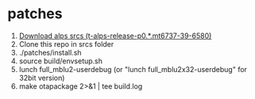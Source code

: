 # patches
1. [Download alps srcs (t-alps-release-p0.*.mt6737-39-6580)](https://cloud.mail.ru/public/GraX/wynwtx6WV)
2. Clone this repo in srcs folder
3. ./patches/install.sh
4. source build/envsetup.sh
5. lunch full_mblu2-userdebug (or "lunch full_mblu2x32-userdebug" for 32bit version)
6. make otapackage 2>&1 | tee build.log
